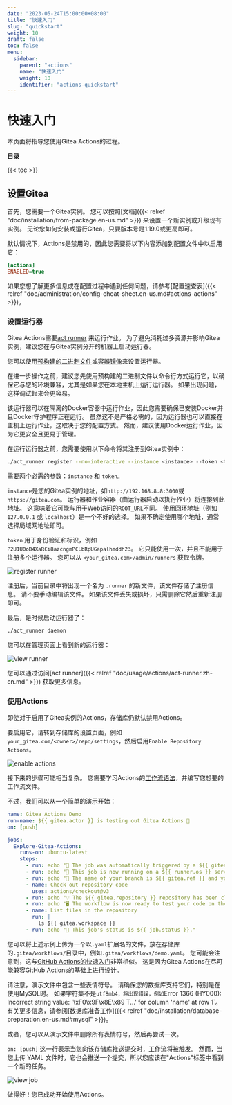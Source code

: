 ```yaml
---
date: "2023-05-24T15:00:00+08:00"
title: "快速入门"
slug: "quickstart"
weight: 10
draft: false
toc: false
menu:
  sidebar:
    parent: "actions"
    name: "快速入门"
    weight: 10
    identifier: "actions-quickstart"
---
```


# 快速入门

本页面将指导您使用Gitea Actions的过程。

**目录**

{{< toc >}}

## 设置Gitea

首先，您需要一个Gitea实例。
您可以按照[文档]({{< relref "doc/installation/from-package.en-us.md" >}}) 来设置一个新实例或升级现有实例。
无论您如何安装或运行Gitea，只要版本号是1.19.0或更高即可。

默认情况下，Actions是禁用的，因此您需要将以下内容添加到配置文件中以启用它：

```ini
[actions]
ENABLED=true
```

如果您想了解更多信息或在配置过程中遇到任何问题，请参考[配置速查表]({{< relref "doc/administration/config-cheat-sheet.en-us.md#actions-actions" >}})。

### 设置运行器

Gitea Actions需要[act runner](https://gitea.com/gitea/act_runner) 来运行作业。
为了避免消耗过多资源并影响Gitea实例，建议您在与Gitea实例分开的机器上启动运行器。

您可以使用[预构建的二进制文件](http://dl.gitea.com/act_runner)或[容器镜像](https://hub.docker.com/r/gitea/act_runner/tags)来设置运行器。

在进一步操作之前，建议您先使用预构建的二进制文件以命令行方式运行它，以确保它与您的环境兼容，尤其是如果您在本地主机上运行运行器。
如果出现问题，这样调试起来会更容易。

该运行器可以在隔离的Docker容器中运行作业，因此您需要确保已安装Docker并且Docker守护程序正在运行。
虽然这不是严格必需的，因为运行器也可以直接在主机上运行作业，这取决于您的配置方式。
然而，建议使用Docker运行作业，因为它更安全且更易于管理。

在运行运行器之前，您需要使用以下命令将其注册到Gitea实例中：

```bash
./act_runner register --no-interactive --instance <instance> --token <token>
```

需要两个必需的参数：`instance` 和 `token`。

`instance`是您的Gitea实例的地址，如`http://192.168.8.8:3000`或`https://gitea.com`。
运行器和作业容器（由运行器启动以执行作业）将连接到此地址。
这意味着它可能与用于Web访问的`ROOT_URL`不同。
使用回环地址（例如 `127.0.0.1` 或 `localhost`）是一个不好的选择。
如果不确定使用哪个地址，通常选择局域网地址即可。

`token` 用于身份验证和标识，例如 `P2U1U0oB4XaRCi8azcngmPCLbRpUGapalhmddh23`。
它只能使用一次，并且不能用于注册多个运行器。
您可以从 `<your_gitea.com>/admin/runners` 获取令牌。

![register runner](/images/usage/actions/register-runner.png)

注册后，当前目录中将出现一个名为 `.runner` 的新文件，该文件存储了注册信息。
请不要手动编辑该文件。
如果该文件丢失或损坏，只需删除它然后重新注册即可。

最后，是时候启动运行器了：

```bash
./act_runner daemon
```

您可以在管理页面上看到新的运行器：

![view runner](/images/usage/actions/view-runner.png)

您可以通过访问[act runner]({{< relref "doc/usage/actions/act-runner.zh-cn.md" >}}) 获取更多信息。

### 使用Actions

即使对于启用了Gitea实例的Actions，存储库仍默认禁用Actions。

要启用它，请转到存储库的设置页面，例如`your_gitea.com/<owner>/repo/settings`，然后启用`Enable Repository Actions`。

![enable actions](/images/usage/actions/enable-actions.png)

接下来的步骤可能相当复杂。
您需要学习Actions的[工作流语法](https://docs.github.com/en/actions/using-workflows/workflow-syntax-for-github-actions)，并编写您想要的工作流文件。

不过，我们可以从一个简单的演示开始：

```yaml
name: Gitea Actions Demo
run-name: ${{ gitea.actor }} is testing out Gitea Actions 🚀
on: [push]

jobs:
  Explore-Gitea-Actions:
    runs-on: ubuntu-latest
    steps:
      - run: echo "🎉 The job was automatically triggered by a ${{ gitea.event_name }} event."
      - run: echo "🐧 This job is now running on a ${{ runner.os }} server hosted by Gitea!"
      - run: echo "🔎 The name of your branch is ${{ gitea.ref }} and your repository is ${{ gitea.repository }}."
      - name: Check out repository code
        uses: actions/checkout@v3
      - run: echo "💡 The ${{ gitea.repository }} repository has been cloned to the runner."
      - run: echo "🖥️ The workflow is now ready to test your code on the runner."
      - name: List files in the repository
        run: |
          ls ${{ gitea.workspace }}
      - run: echo "🍏 This job's status is ${{ job.status }}."
```

您可以将上述示例上传为一个以`.yaml`扩展名的文件，放在存储库的`.gitea/workflows/`目录中，例如`.gitea/workflows/demo.yaml`。
您可能会注意到，这与[GitHub Actions的快速入门](https://docs.github.com/en/actions/quickstart)非常相似。
这是因为Gitea Actions在尽可能兼容GitHub Actions的基础上进行设计。

请注意，演示文件中包含一些表情符号。
请确保您的数据库支持它们，特别是在使用MySQL时。
如果字符集不是`utf8mb4，将出现错误，例如`Error 1366 (HY000): Incorrect string value: '\\xF0\\x9F\\x8E\\x89 T...' for column 'name' at row 1`。
有关更多信息，请参阅[数据库准备工作]({{< relref "doc/installation/database-preparation.en-us.md#mysql" >}})。

或者，您可以从演示文件中删除所有表情符号，然后再尝试一次。

`on: [push]` 这一行表示当您向该存储库推送提交时，工作流将被触发。
然而，当您上传 YAML 文件时，它也会推送一个提交，所以您应该在"Actions"标签中看到一个新的任务。

![view job](/images/usage/actions/view-job.png)

做得好！您已成功开始使用Actions。
